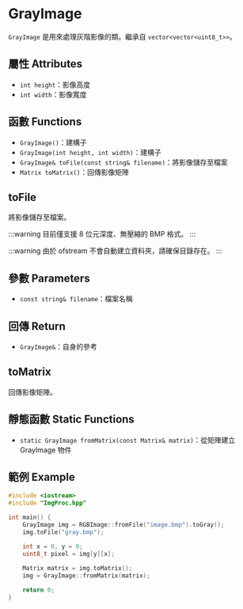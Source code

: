 # GrayImage

`GrayImage` 是用來處理灰階影像的類。繼承自 `vector<vector<uint8_t>>`。

## 屬性 Attributes

+ `int height`：影像高度
+ `int width`：影像寬度

## 函數 Functions

+ `GrayImage()`：建構子
+ `GrayImage(int height, int width)`：建構子
+ `GrayImage& toFile(const string& filename)`：將影像儲存至檔案
+ `Matrix toMatrix()`：回傳影像矩陣

## toFile

將影像儲存至檔案。

:::warning
目前僅支援 8 位元深度、無壓縮的 BMP 格式。
:::

:::warning
由於 ofstream 不會自動建立資料夾，請確保目錄存在。
:::

## 參數 Parameters

+ `const string& filename`：檔案名稱

## 回傳 Return

+ `GrayImage&`：自身的參考

## toMatrix

回傳影像矩陣。

## 靜態函數 Static Functions

+ `static GrayImage fromMatrix(const Matrix& matrix)`：從矩陣建立 GrayImage 物件

## 範例 Example

```cpp
#include <iostream>
#include "ImgProc.hpp"

int main() {
    GrayImage img = RGBImage::fromFile("image.bmp").toGray();
    img.toFile("gray.bmp");

    int x = 0, y = 0;
    uint8_t pixel = img[y][x];
    
    Matrix matrix = img.toMatrix();
    img = GrayImage::fromMatrix(matrix);

    return 0;
}
```